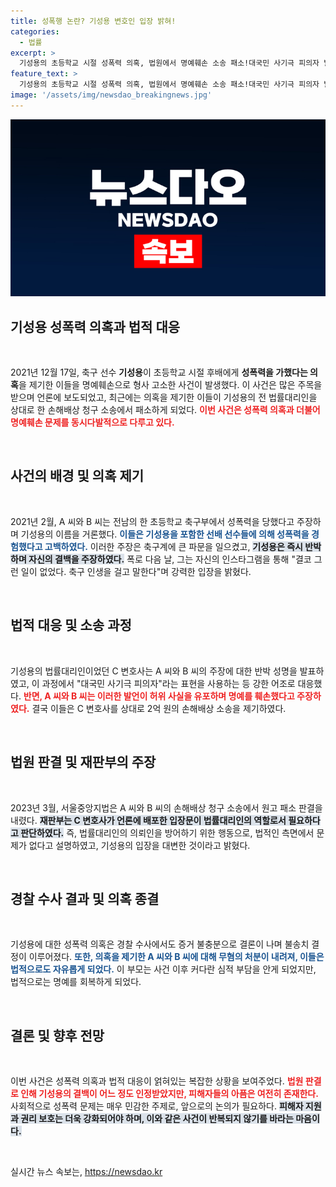 ```yaml
---
title: 성폭행 논란? 기성용 변호인 입장 밝혀!
categories:
  - 법률
excerpt: >
  기성용의 초등학교 시절 성폭력 의혹, 법원에서 명예훼손 소송 패소!대국민 사기극 피의자 발언이 정당하다고 판단한 재판부의 결정은 어떤 의미일까? 클릭해서 자세한 내용을 확인하세요!
feature_text: >
  기성용의 초등학교 시절 성폭력 의혹, 법원에서 명예훼손 소송 패소!대국민 사기극 피의자 발언이 정당하다고 판단한 재판부의 결정은 어떤 의미일까? 클릭해서 자세한 내용을 확인하세요!
image: '/assets/img/newsdao_breakingnews.jpg'
---
```


<p><img src="/assets/img/newsdao_breakingnews.jpg" alt="flaretime 속보" /></p>

<h2 data-ke-size="size26">기성용 성폭력 의혹과 법적 대응</h2>

<p data-ke-size="size16">&nbsp;</p>

<p data-ke-size="size16">2021년 12월 17일, 축구 선수 <b>기성용</b>이 초등학교 시절 후배에게 <b>성폭력을 가했다는 의혹</b>을 제기한 이들을 명예훼손으로 형사 고소한 사건이 발생했다. 이 사건은 많은 주목을 받으며 언론에 보도되었고, 최근에는 의혹을 제기한 이들이 기성용의 전 법률대리인을 상대로 한 손해배상 청구 소송에서 패소하게 되었다. <b><span style="color: #ee2323;">이번 사건은 성폭력 의혹과 더불어 명예훼손 문제를 동시다발적으로 다루고 있다.</span></b></p>

<p data-ke-size="size16">&nbsp;</p>

<h2 data-ke-size="size26">사건의 배경 및 의혹 제기</h2>

<p data-ke-size="size16">&nbsp;</p>

<p data-ke-size="size16">2021년 2월, A 씨와 B 씨는 전남의 한 초등학교 축구부에서 성폭력을 당했다고 주장하며 기성용의 이름을 거론했다. <b><span style="color: #1a5490;">이들은 기성용을 포함한 선배 선수들에 의해 성폭력을 경험했다고 고백하였다.</span></b> 이러한 주장은 축구계에 큰 파문을 일으켰고, <b><span style="background-color: #21538527;">기성용은 즉시 반박하며 자신의 결백을 주장하였다.</span></b> 폭로 다음 날, 그는 자신의 인스타그램을 통해 "결코 그런 일이 없었다. 축구 인생을 걸고 말한다"며 강력한 입장을 밝혔다.</p>

<p data-ke-size="size16">&nbsp;</p>

<h2 data-ke-size="size26">법적 대응 및 소송 과정</h2>

<p data-ke-size="size16">&nbsp;</p>

<p data-ke-size="size16">기성용의 법률대리인이었던 C 변호사는 A 씨와 B 씨의 주장에 대한 반박 성명을 발표하였고, 이 과정에서 "대국민 사기극 피의자"라는 표현을 사용하는 등 강한 어조로 대응했다. <b><span style="color: #ee2323;">반면, A 씨와 B 씨는 이러한 발언이 허위 사실을 유포하며 명예를 훼손했다고 주장하였다.</span></b> 결국 이들은 C 변호사를 상대로 2억 원의 손해배상 소송을 제기하였다.</p>

<p data-ke-size="size16">&nbsp;</p>

<h2 data-ke-size="size26">법원 판결 및 재판부의 주장</h2>

<p data-ke-size="size16">&nbsp;</p>

<p data-ke-size="size16">2023년 3월, 서울중앙지법은 A 씨와 B 씨의 손해배상 청구 소송에서 원고 패소 판결을 내렸다. <b><span style="background-color: #21538527;">재판부는 C 변호사가 언론에 배포한 입장문이 법률대리인의 역할로서 필요하다고 판단하였다.</span></b> 즉, 법률대리인의 의뢰인을 방어하기 위한 행동으로, 법적인 측면에서 문제가 없다고 설명하였고, 기성용의 입장을 대변한 것이라고 밝혔다.</p>

<p data-ke-size="size16">&nbsp;</p>

<h2 data-ke-size="size26">경찰 수사 결과 및 의혹 종결</h2>

<p data-ke-size="size16">&nbsp;</p>

<p data-ke-size="size16">기성용에 대한 성폭력 의혹은 경찰 수사에서도 증거 불충분으로 결론이 나며 불송치 결정이 이루어졌다. <b><span style="color: #1a5490;">또한, 의혹을 제기한 A 씨와 B 씨에 대해 무혐의 처분이 내려져, 이들은 법적으로도 자유롭게 되었다.</span></b> 이 부모는 사건 이후 커다란 심적 부담을 안게 되었지만, 법적으로는 명예를 회복하게 되었다.</p>

<p data-ke-size="size16">&nbsp;</p>

<h2 data-ke-size="size26">결론 및 향후 전망</h2>

<p data-ke-size="size16">&nbsp;</p>

<p data-ke-size="size16">이번 사건은 성폭력 의혹과 법적 대응이 얽혀있는 복잡한 상황을 보여주었다. <b><span style="color: #ee2323;">법원 판결로 인해 기성용의 결백이 어느 정도 인정받았지만, 피해자들의 아픔은 여전히 존재한다.</span></b> 사회적으로 성폭력 문제는 매우 민감한 주제로, 앞으로의 논의가 필요하다. <b><span style="background-color: #21538527;"> 피해자 지원과 권리 보호는 더욱 강화되어야 하며, 이와 같은 사건이 반복되지 않기를 바라는 마음이다.</span></b></p>

<p data-ke-size="size16">&nbsp;</p>
실시간 뉴스 속보는, <a href="https://newsdao.kr" rel="dofollow">https://newsdao.kr</a>


